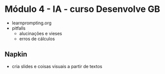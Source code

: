 # Módulo 4 - IA - curso Desenvolve GB

- learnprompting.org
- pitfalls
    - alucinações e vieses
    - erros de cálculos

## Napkin

- cria slides e coisas visuais a partir de textos

